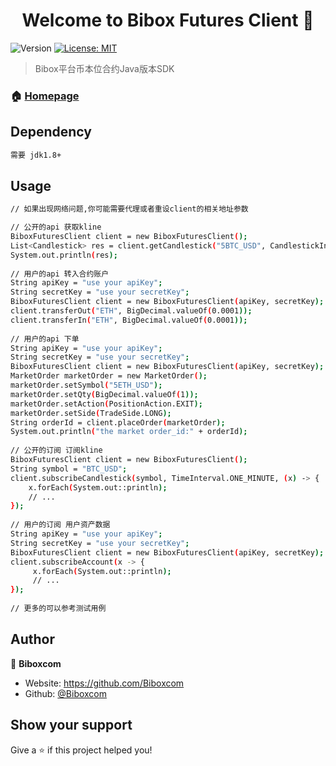 <h1 align="center">Welcome to Bibox Futures Client 👋</h1>
<p>
  <img alt="Version" src="https://img.shields.io/badge/version-v1.0.0-blue.svg?cacheSeconds=2592000" />
  <a href="#" target="_blank">
    <img alt="License: MIT" src="https://img.shields.io/badge/License-MIT-yellow.svg" />
  </a>
</p>

> Bibox平台币本位合约Java版本SDK

### 🏠 [Homepage](https://futures.bibox.me/zh/futures)

## Dependency

```sh
需要 jdk1.8+
```

## Usage

```sh
// 如果出现网络问题,你可能需要代理或者重设client的相关地址参数

// 公开的api 获取kline
BiboxFuturesClient client = new BiboxFuturesClient();
List<Candlestick> res = client.getCandlestick("5BTC_USD", CandlestickInterval.WEEKLY,10);
System.out.println(res);
        
// 用户的api 转入合约账户
String apiKey = "use your apiKey";
String secretKey = "use your secretKey";
BiboxFuturesClient client = new BiboxFuturesClient(apiKey, secretKey);
client.transferOut("ETH", BigDecimal.valueOf(0.0001));
client.transferIn("ETH", BigDecimal.valueOf(0.0001));
        
// 用户的api 下单
String apiKey = "use your apiKey";
String secretKey = "use your secretKey";
BiboxFuturesClient client = new BiboxFuturesClient(apiKey, secretKey);
MarketOrder marketOrder = new MarketOrder();
marketOrder.setSymbol("5ETH_USD");
marketOrder.setQty(BigDecimal.valueOf(1));
marketOrder.setAction(PositionAction.EXIT);
marketOrder.setSide(TradeSide.LONG);
String orderId = client.placeOrder(marketOrder);
System.out.println("the market order_id:" + orderId);
        
// 公开的订阅 订阅kline
BiboxFuturesClient client = new BiboxFuturesClient();
String symbol = "BTC_USD";
client.subscribeCandlestick(symbol, TimeInterval.ONE_MINUTE, (x) -> {
    x.forEach(System.out::println);
    // ...
});
        
// 用户的订阅 用户资产数据
String apiKey = "use your apiKey";
String secretKey = "use your secretKey";
BiboxFuturesClient client = new BiboxFuturesClient(apiKey, secretKey);
client.subscribeAccount(x -> {
     x.forEach(System.out::println);
     // ...
});
        
// 更多的可以参考测试用例
```

## Author

👤 **Biboxcom**

* Website: https://github.com/Biboxcom
* Github: [@Biboxcom](https://github.com/Biboxcom)

## Show your support

Give a ⭐️ if this project helped you!


